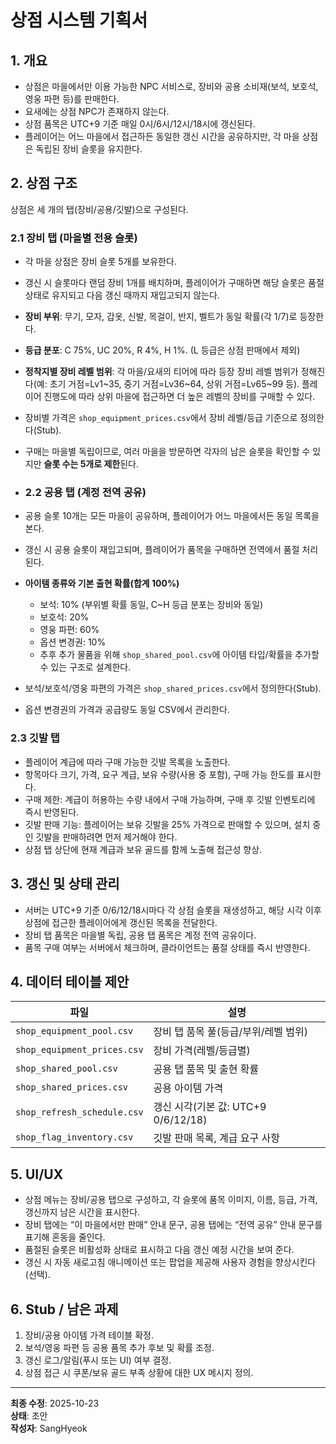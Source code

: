 # 상점 시스템 기획서

## 1. 개요
- 상점은 마을에서만 이용 가능한 NPC 서비스로, 장비와 공용 소비재(보석, 보호석, 영웅 파편 등)를 판매한다.
- 요새에는 상점 NPC가 존재하지 않는다.
- 상점 품목은 UTC+9 기준 매일 0시/6시/12시/18시에 갱신된다.
- 플레이어는 어느 마을에서 접근하든 동일한 갱신 시간을 공유하지만, 각 마을 상점은 독립된 장비 슬롯을 유지한다.

## 2. 상점 구조
상점은 세 개의 탭(장비/공용/깃발)으로 구성된다.

### 2.1 장비 탭 (마을별 전용 슬롯)
- 각 마을 상점은 장비 슬롯 5개를 보유한다.
- 갱신 시 슬롯마다 랜덤 장비 1개를 배치하며, 플레이어가 구매하면 해당 슬롯은 품절 상태로 유지되고 다음 갱신 때까지 재입고되지 않는다.
- **장비 부위**: 무기, 모자, 갑옷, 신발, 목걸이, 반지, 벨트가 동일 확률(각 1/7)로 등장한다.
- **등급 분포**: C 75%, UC 20%, R 4%, H 1%. (L 등급은 상점 판매에서 제외)
- **정착지별 장비 레벨 범위**: 각 마을/요새의 티어에 따라 등장 장비 레벨 범위가 정해진다(예: 초기 거점=Lv1~35, 중기 거점=Lv36~64, 상위 거점=Lv65~99 등). 플레이어 진행도에 따라 상위 마을에 접근하면 더 높은 레벨의 장비를 구매할 수 있다.
- 장비별 가격은 `shop_equipment_prices.csv`에서 장비 레벨/등급 기준으로 정의한다(Stub).
- 구매는 마을별 독립이므로, 여러 마을을 방문하면 각자의 남은 슬롯을 확인할 수 있지만 **슬롯 수는 5개로 제한**된다.

- ### 2.2 공용 탭 (계정 전역 공유)
- 공용 슬롯 10개는 모든 마을이 공유하며, 플레이어가 어느 마을에서든 동일 목록을 본다.
- 갱신 시 공용 슬롯이 재입고되며, 플레이어가 품목을 구매하면 전역에서 품절 처리된다.
- **아이템 종류와 기본 출현 확률(합계 100%)**  
  - 보석: 10% (부위별 확률 동일, C~H 등급 분포는 장비와 동일)  
  - 보호석: 20%  
  - 영웅 파편: 60%  
  - 옵션 변경권: 10%  
  - 추후 추가 물품을 위해 `shop_shared_pool.csv`에 아이템 타입/확률을 추가할 수 있는 구조로 설계한다.
- 보석/보호석/영웅 파편의 가격은 `shop_shared_prices.csv`에서 정의한다(Stub).
- 옵션 변경권의 가격과 공급량도 동일 CSV에서 관리한다.

### 2.3 깃발 탭
- 플레이어 계급에 따라 구매 가능한 깃발 목록을 노출한다.
- 항목마다 크기, 가격, 요구 계급, 보유 수량(사용 중 포함), 구매 가능 한도를 표시한다.
- 구매 제한: 계급이 허용하는 수량 내에서 구매 가능하며, 구매 후 깃발 인벤토리에 즉시 반영된다.
- 깃발 판매 기능: 플레이어는 보유 깃발을 25% 가격으로 판매할 수 있으며, 설치 중인 깃발을 판매하려면 먼저 제거해야 한다.
- 상점 탭 상단에 현재 계급과 보유 골드를 함께 노출해 접근성 향상.

## 3. 갱신 및 상태 관리
- 서버는 UTC+9 기준 0/6/12/18시마다 각 상점 슬롯을 재생성하고, 해당 시각 이후 상점에 접근한 플레이어에게 갱신된 목록을 전달한다.
- 장비 탭 품목은 마을별 독립, 공용 탭 품목은 계정 전역 공유이다.
- 품목 구매 여부는 서버에서 체크하며, 클라이언트는 품절 상태를 즉시 반영한다.

## 4. 데이터 테이블 제안
| 파일 | 설명 |
| --- | --- |
| `shop_equipment_pool.csv` | 장비 탭 품목 풀(등급/부위/레벨 범위) |
| `shop_equipment_prices.csv` | 장비 가격(레벨/등급별) |
| `shop_shared_pool.csv` | 공용 탭 품목 및 출현 확률 |
| `shop_shared_prices.csv` | 공용 아이템 가격 |
| `shop_refresh_schedule.csv` | 갱신 시각(기본 값: UTC+9 0/6/12/18) |
| `shop_flag_inventory.csv` | 깃발 판매 목록, 계급 요구 사항 |

## 5. UI/UX
- 상점 메뉴는 장비/공용 탭으로 구성하고, 각 슬롯에 품목 이미지, 이름, 등급, 가격, 갱신까지 남은 시간을 표시한다.
- 장비 탭에는 “이 마을에서만 판매” 안내 문구, 공용 탭에는 “전역 공유” 안내 문구를 표기해 혼동을 줄인다.
- 품절된 슬롯은 비활성화 상태로 표시하고 다음 갱신 예정 시간을 보여 준다.
- 갱신 시 자동 새로고침 애니메이션 또는 팝업을 제공해 사용자 경험을 향상시킨다(선택).

## 6. Stub / 남은 과제
1. 장비/공용 아이템 가격 테이블 확정.
2. 보석/영웅 파편 등 공용 품목 추가 후보 및 확률 조정.
3. 갱신 로그/알림(푸시 또는 UI) 여부 결정.
4. 상점 접근 시 쿠폰/보유 골드 부족 상황에 대한 UX 메시지 정의.

---
**최종 수정**: 2025-10-23  
**상태**: 초안  
**작성자**: SangHyeok  
